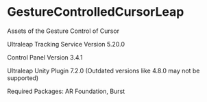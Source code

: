 # GestureControlledCursorLeap

Assets of the Gesture Control of Cursor

Ultraleap Tracking Service Version 5.20.0

Control Panel Version 3.4.1

Ultraleap Unity Plugin 7.2.0 (Outdated versions like 4.8.0 may not be supported)

Required Packages: AR Foundation, Burst